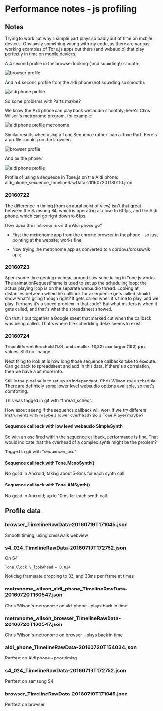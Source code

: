 # Performance notes - js profiling

## Notes

Trying to work out why a simple part plays so badly out of time on mobile devices. Obviuosly something wrong with my code, as there are various working examples of Tone.js apps out there (and webaudio) that play perfectly in time on mobile devices.

A 4 second profile in the browser looking (amd sounding!) smooth:

![browser profile](screenshots/browser_profile_part.png)

And a 4 second profile from the aldi phone (not sounding so smooth):

![aldi phone profile](screenshots/aldi_phone_profile_part.png)

So some problems with Parts maybe?

We know the Aldi phone can play back webaudio smoothly; here's Chris Wilson's metronome program, for example:

![aldi phone profile metronome](screenshots/aldi_phone_profile_metronome.png)

Similar results when using a Tone.Sequence rather than a Tone.Part. Here's a profile running on the browser:

![browser profile](screenshots/browser_profile_sequence.png)

And on the phone:

![aldi phone profile](screenshots/aldi_phone_profile_sequence.png)

Profile of using a sequence in Tone.js on the Aldi phone: aldi_phone_sequence_TimelineRawData-20160720T180110.json

### 20160722

The difference in timing (from an aural point of view) isn't that great between the Samsung S4, which is operating at close to 60fps, and the Aldi phone, which can go right down to 6fps.

How does the metronome on the Aldi phone go?

* First the metronome app from the chrome browser in the phone - so just pointing at the website; works fine

* Now trying the metronome app as converted to a cordova/crosswalk app;

### 20160723

Spent some time getting my head around how scheduling in Tone.js works. The animationRequestFrame is used to set up the scheduling loop; the actual playing loop is on the separate webaudio thread. Looking at distances between when the callback for a sequence gets called should show what's going though right? It gets called when it's time to play, and we play. Perhaps it's a speed problem in that code? But what matters is when it gets called, and that's what the spreadsheet showed.

On that, I put together a Google sheet that marked out when the callback was being called. That's where the scheduling delay seems to exist.

### 20160724

Tried different threshold (1.0), and smaller (16,32) and larger (192) ppq values. Still no change.

Next thing to look at is how long those sequence callbacks take to execute. Can go back to spreadsheet and add in this data. If there's a correlation, then we have a bit more info.

Still in the pipeline is to set up an independent, Chris Wilson style schedule. There are definitely some lower level webaudio options available, so that's comforting.

This was tagged in git with "thread_sched".

How about seeing if the sequence callback will work if we try different instruments with maybe a lower overhead? So a Tone.Player maybe?


#### Sequence callback with low level webaudio SimpleSynth

So with an osc fired within the sequence callback, performance is fine. That would indicate that the overhead of a complex synth might be the problem?

Tagged in git with "sequencer_osc"

#### Sequence callback with Tone.MonoSynth()

No good in Android; taking about 5-8ms for each synth call.

#### Sequence callback with Tone.AMSynth()

No good in Android; up to 10ms for each synth call.


## Profile data

### browser_TimelineRawData-20160719T171045.json

Smooth timing; using crosswalk webview


### s4_024_TimelineRawData-20160719T172752.json

On S4,

    Tone.Clock.\_lookAhead = 0.024

Noticing framerate dropping to 32, and 33ms per frame at times

### metronome_wilson_aldi_phone_TimelineRawData-20160720T160547.json

Chris Wilson's metronome on aldi phone - plays back in time

### metronome_wilson_browser_TimelineRawData-20160720T160547.json

Chris Wilson's metronome on browser - plays back in time

### aldi_phone_TimelineRawData-20160720T154034.json

Perftest on Aldi phone - poor timing

### s4_024_TimelineRawData-20160719T172752.json

Perftest on samsung S4

### browser_TimelineRawData-20160719T171045.json

Perftest on browser
